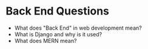 # Back End Questions
* What does "Back End" in web development mean? 
* What is Django and why is it used? 
* What does MERN mean? 